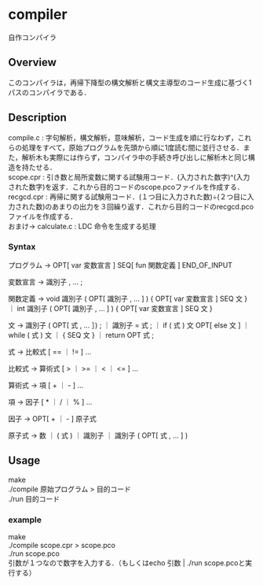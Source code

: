 # compiler
自作コンパイラ

## Overview
このコンパイラは，再帰下降型の構文解析と構文主導型のコード生成に基づく1パスのコンパイラである．

## Description
compile.c : 字句解析，構文解析，意味解析，コード生成を順に行なわず，これらの処理をすべて，原始プログラムを先頭から順に1度読む間に並行させる．また，解析木も実際には作らず，コンパイラ中の手続き呼び出しに解析木と同じ構造を持たせる．   
scope.cpr : 引き数と局所変数に関する試験用コード．(入力された数字)^(入力された数字)を返す．これから目的コードのscope.pcoファイルを作成する．  
recgcd.cpr : 再帰に関する試験用コード．(１つ目に入力された数)÷(２つ目に入力された数)のあまりの出力を３回繰り返す．これから目的コードのrecgcd.pcoファイルを作成する．  
おまけ-> calculate.c : LDC 命令を生成する処理


### Syntax
プログラム → OPT[ var 変数宣言 ] SEQ[ fun 関数定義 ] END_OF_INPUT

変数宣言   → 識別子 , … ;

関数定義   → void 識別子 ( OPT[ 識別子 , … ] ) { OPT[ var 変数宣言 ] SEQ 文 }
           ｜ int  識別子 ( OPT[ 識別子 , … ] ) { OPT[ var 変数宣言 ] SEQ 文 }

文         → 識別子 ( OPT[ 式 , … ］) ;
           ｜ 識別子 = 式 ;
           ｜ if ( 式 ) 文 OPT[ else 文 ]
           ｜ while ( 式 ) 文
           ｜ { SEQ 文 }
           ｜ return OPT 式 ;

式         → 比較式 [ == ｜ != ] …

比較式     → 算術式 [ > ｜ >= ｜ < ｜ <= ] …

算術式     → 項 [ + ｜ - ] …

項         → 因子 [ * ｜ / ｜ % ] …

因子       → OPT[ + ｜ - ] 原子式

原子式     → 数
           ｜ ( 式 )
           ｜ 識別子
           ｜ 識別子 ( OPT[ 式 , … ] )  

## Usage
make  
./compile 原始プログラム > 目的コード  
./run 目的コード
### example
make  
./compile scope.cpr > scope.pco  
./run scope.pco  
引数が１つなので数字を入力する．（もしくはecho 引数 | ./run scope.pcoと実行する）
